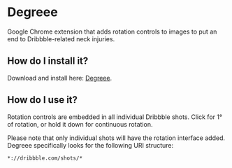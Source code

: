 # Degreee

Google Chrome extension that adds rotation controls to images to put an end to Dribbble-related neck injuries.

## How do I install it?

Download and install here: [Degreee](https://chrome.google.com/webstore/detail/degreee/gbknnandiahinnjaglpekdcnbjoaloho).


## How do I use it?

Rotation controls are embedded in all individual Dribbble shots. Click for 1° of rotation, or hold it down for continuous rotation.

Please note that only individual shots will have the rotation interface added. Degreee specifically looks for the following URI structure:

`*://dribbble.com/shots/*`
